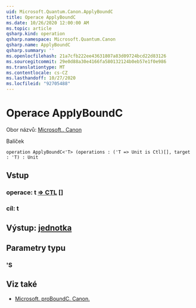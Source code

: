 ```yaml
---
uid: Microsoft.Quantum.Canon.ApplyBoundC
title: Operace ApplyBoundC
ms.date: 10/26/2020 12:00:00 AM
ms.topic: article
qsharp.kind: operation
qsharp.namespace: Microsoft.Quantum.Canon
qsharp.name: ApplyBoundC
qsharp.summary: ''
ms.openlocfilehash: 21a7cfb222ee43631807a83d09724bcd22d83126
ms.sourcegitcommit: 29e0d88a30e4166fa580132124b0eb57e1f0e986
ms.translationtype: MT
ms.contentlocale: cs-CZ
ms.lasthandoff: 10/27/2020
ms.locfileid: "92705488"
---
```

# <a name="applyboundc-operation"></a>Operace ApplyBoundC

Obor názvů: [Microsoft.. Canon](xref:Microsoft.Quantum.Canon)

Balíček [](https://nuget.org/packages/)




```qsharp
operation ApplyBoundC<'T> (operations : ('T => Unit is Ctl)[], target : 'T) : Unit
```


## <a name="input"></a>Vstup

### <a name="operations--t--unit-ctl"></a>operace: t [=> CTL](xref:microsoft.quantum.lang-ref.unit) []




### <a name="target--t"></a>cíl: t





## <a name="output--unit"></a>Výstup: [jednotka](xref:microsoft.quantum.lang-ref.unit)



## <a name="type-parameters"></a>Parametry typu

### <a name="t"></a>'S



## <a name="see-also"></a>Viz také

- [Microsoft. proBoundC. Canon.](xref:Microsoft.Quantum.Canon.BoundC)